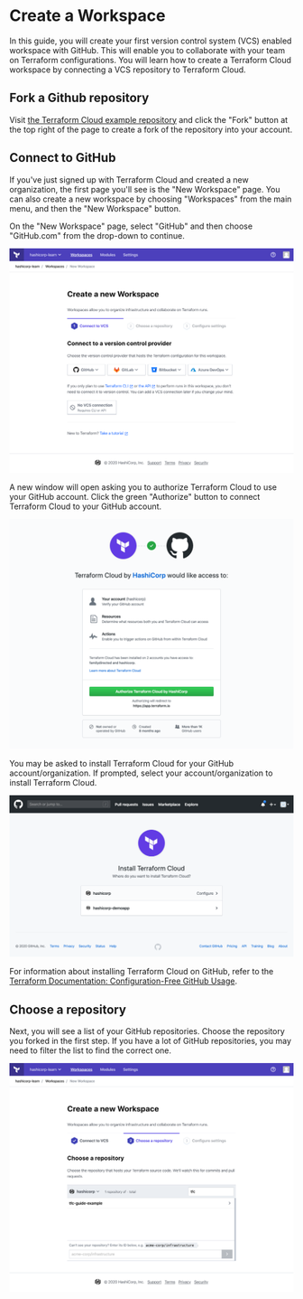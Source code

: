 # Create a Workspace

In this guide, you will create your first version control system \(VCS\) enabled workspace with GitHub. This will enable you to collaborate with your team on Terraform configurations. You will learn how to create a Terraform Cloud workspace by connecting a VCS repository to Terraform Cloud.

## Fork a Github repository

Visit [the Terraform Cloud example repository](https://github.com/hashicorp/tfc-guide-example) and click the "Fork" button at the top right of the page to create a fork of the repository into your account.

## Connect to GitHub

If you've just signed up with Terraform Cloud and created a new organization, the first page you'll see is the "New Workspace" page. You can also create a new workspace by choosing "Workspaces" from the main menu, and then the "New Workspace" button.

On the "New Workspace" page, select "GitHub" and then choose "GitHub.com" from the drop-down to continue.

![](../.gitbook/assets/new-workspace.png)

A new window will open asking you to authorize Terraform Cloud to use your GitHub account. Click the green "Authorize" button to connect Terraform Cloud to your GitHub account.

![](../.gitbook/assets/authorize-github.png)

You may be asked to install Terraform Cloud for your GitHub account/organization. If prompted, select your account/organization to install Terraform Cloud.

![](../.gitbook/assets/install-terraform-cloud.png)

For information about installing Terraform Cloud on GitHub, refer to the [Terraform Documentation: Configuration-Free GitHub Usage](https://www.terraform.io/docs/cloud/vcs/github-app.html#installing).

## Choose a repository

Next, you will see a list of your GitHub repositories. Choose the repository you forked in the first step. If you have a lot of GitHub repositories, you may need to filter the list to find the correct one.

![](../.gitbook/assets/choose-repo.png)

